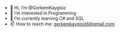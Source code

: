 - 👋 Hi, I’m @GorkemKaygisiz
- 👀 I’m interested in Programming
- 🌱 I’m currently learning C# and SQL
- 📫 How to reach me: gorkemkaygisiz6@gmail.com

<!---
GorkemKaygisiz/GorkemKaygisiz is a ✨ special ✨ repository because its `README.md` (this file) appears on your GitHub profile.
You can click the Preview link to take a look at your changes.
--->
